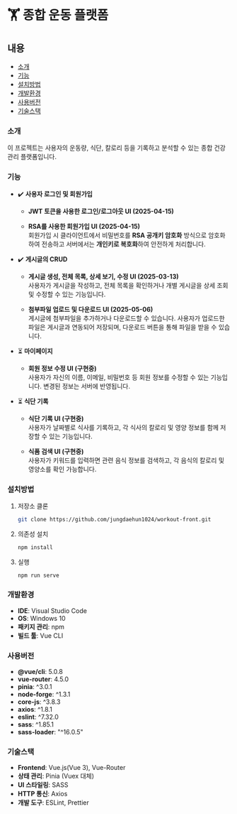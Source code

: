 # 🏋️ 종합 운동 플랫폼

## 내용 
- [소개](#소개)  
- [기능](#기능)  
- [설치방법](#설치방법)
- [개발환경](#개발환경)  
- [사용버전](#사용버전)  
- [기술스택](#기술스택)

### 소개 
이 프로젝트는 사용자의 운동량, 식단, 칼로리 등을 기록하고 분석할 수 있는 종합 건강 관리 플랫폼입니다.

### 기능

- ✔️ **사용자 로그인 및 회원가입**
  - **JWT 토큰을 사용한 로그인/로그아웃 UI (2025-04-15)**  
  
  - **RSA를 사용한 회원가입 UI (2025-04-15)**  
    회원가입 시 클라이언트에서 비밀번호를 **RSA 공개키 암호화** 방식으로 암호화하여 전송하고 
    서버에서는 **개인키로 복호화**하여 안전하게 처리합니다.  
- ✔️ **게시글의 CRUD**
  - **게시글 생성, 전체 목록, 상세 보기, 수정 UI (2025-03-13)**  
    사용자가 게시글을 작성하고, 전체 목록을 확인하거나 개별 게시글을 상세 조회 및 수정할 수 있는 기능입니다.  
  
  - **첨부파일 업로드 및 다운로드 UI (2025-05-06)**  
    게시글에 첨부파일을 추가하거나 다운로드할 수 있습니다. 사용자가 업로드한 파일은 게시글과 연동되어 저장되며, 다운로드 버튼을 통해 파일을 받을 수 있습니다.  

- ⏳ **마이페이지**  
  - **회원 정보 수정 UI (구현중)**  
    사용자가 자신의 이름, 이메일, 비밀번호 등 회원 정보를 수정할 수 있는 기능입니다. 변경된 정보는 서버에 반영됩니다.  

- ⏳ **식단 기록**  
  - **식단 기록 UI (구현중)**  
    사용자가 날짜별로 식사를 기록하고, 각 식사의 칼로리 및 영양 정보를 함께 저장할 수 있는 기능입니다.  
  
  - **식품 검색 UI (구현중)**    
    사용자가 키워드를 입력하면 관련 음식 정보를 검색하고, 각 음식의 칼로리 및 영양소를 확인 가능합니다.  

### 설치방법

1. 저장소 클론
    ```bash
    git clone https://github.com/jungdaehun1024/workout-front.git
    ```

2. 의존성 설치
    ```bash
    npm install 
    ```

3. 실행
    ```bash
    npm run serve
    ```
### 개발환경  
- **IDE**: Visual Studio Code
- **OS**: Windows 10
- **패키지 관리**: npm
- **빌드 툴**: Vue CLI

### 사용버전
- **@vue/cli**: 5.0.8  
- **vue-router**: 4.5.0  
- **pinia**: ^3.0.1  
- **node-forge**: ^1.3.1  
- **core-js**: ^3.8.3  
- **axios**: ^1.8.1  
- **eslint**: ^7.32.0  
- **sass**: ^1.85.1  
- **sass-loader**: "^16.0.5"  

### 기술스택
- **Frontend**: Vue.js(Vue 3), Vue-Router  
- **상태 관리**: Pinia (Vuex 대체)  
- **UI 스타일링**: SASS  
- **HTTP 통신**: Axios  
- **개발 도구**: ESLint, Prettier